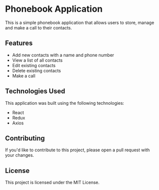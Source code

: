 # Phonebook Application
This is a simple phonebook application that allows users to store, manage and make a call to their contacts.

## Features
- Add new contacts with a name and phone number
- View a list of all contacts
- Edit existing contacts
- Delete existing contacts
- Make a call

## Technologies Used
This application was built using the following technologies:

- React
- Redux
- Axios

## Contributing
If you'd like to contribute to this project, please open a pull request with your changes.

## License
This project is licensed under the MIT License. 




